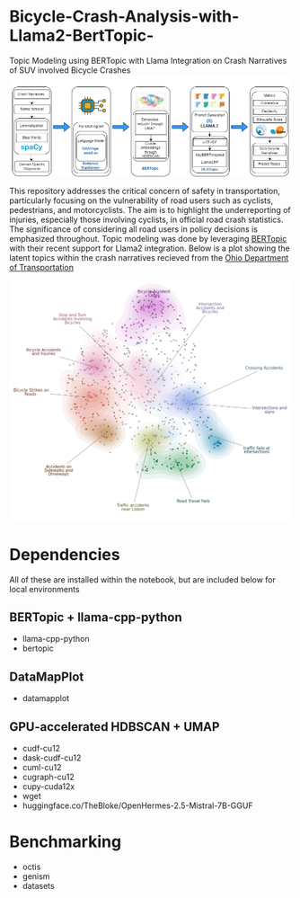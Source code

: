 # Bicycle-Crash-Analysis-with-Llama2-BertTopic-
Topic Modeling using BERTopic with Llama Integration on Crash Narratives of SUV involved Bicycle Crashes
![GitHub Logo](https://github.com/jett512/Bicycle-Crash-Analysis-with-Llama2-BertTopic-/blob/main/Figures/WF_Git.drawio.png)

This repository addresses the critical concern of safety in transportation, particularly focusing on the vulnerability of road users such as cyclists, pedestrians, and motorcyclists. The aim is to highlight the underreporting of injuries, especially those involving cyclists, in official road crash statistics. The significance of considering all road users in policy decisions is emphasized throughout. Topic modeling was done by leveraging [BERTopic](https://github.com/MaartenGr/BERTopic) with their recent support for Llama2 integration. Below is a plot showing the latent topics within the crash narratives recieved from the [Ohio Department of Transportation](https://www.transportation.ohio.gov/)

![GitHub Logo](https://github.com/jett512/Bicycle-Crash-Analysis-with-Llama2-BertTopic-/blob/main/Figures/cluster_topic.png)

# Dependencies 
All of these are installed within the notebook, but are included below for local environments
## BERTopic + llama-cpp-python
* llama-cpp-python
* bertopic


## DataMapPlot
* datamapplot

## GPU-accelerated HDBSCAN + UMAP
* cudf-cu12
* dask-cudf-cu12
* cuml-cu12
* cugraph-cu12
* cupy-cuda12x
* wget
* huggingface.co/TheBloke/OpenHermes-2.5-Mistral-7B-GGUF

# Benchmarking
* octis
* genism
* datasets
